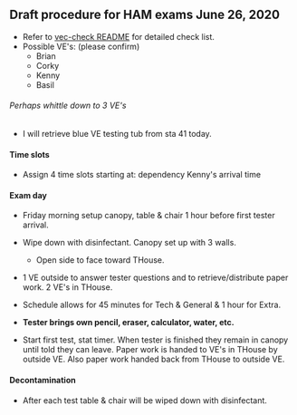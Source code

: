 ## Draft procedure for HAM exams June 26, 2020
* Refer to [vec-check README](README.md) for detailed check list.
* Possible VE's: (please confirm)
  * Brian
  *  Corky
  * Kenny
  *  Basil

###### Perhaps whittle down to 3 VE's

  * I will retrieve blue VE testing tub from sta 41 today.

#### Time slots
* Assign 4 time slots starting at: dependency Kenny's arrival time

#### Exam day
* Friday morning setup canopy, table & chair 1 hour before first tester
arrival.
* Wipe down with disinfectant. Canopy set up with 3 walls.
  * Open side to face toward THouse.

* 1 VE outside to answer tester questions and to retrieve/distribute paper
work. 2 VE's in THouse.

* Schedule allows for 45 minutes for Tech & General & 1 hour for Extra.

* **Tester brings own pencil, eraser, calculator, water, etc.**

* Start first test, stat timer. When tester is finished they remain in
canopy until told they can leave. Paper work is handed to VE's in THouse
by outside VE. Also paper work handed back from THouse to outside VE.

#### Decontamination
* After each test table & chair will be wiped down with disinfectant.

